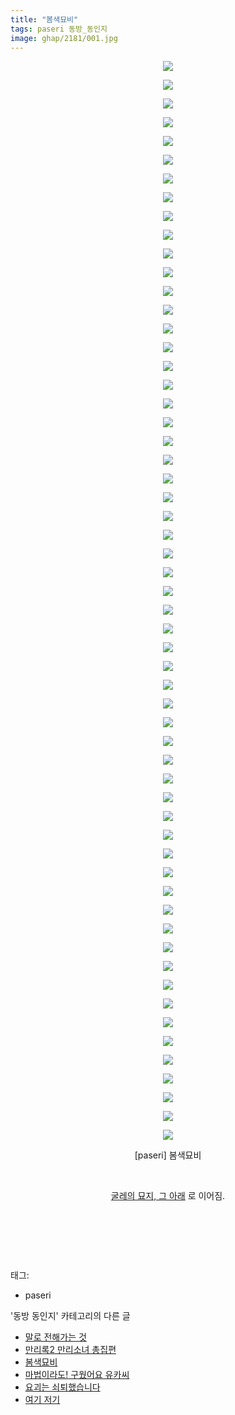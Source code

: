 ```yaml
---
title: "봄색묘비"
tags: paseri 동방_동인지
image: ghap/2181/001.jpg
---
```

<div class="article">
<p style="text-align: center; clear: none; float: none;"><img src="{{ site.nasurl }}/ghap/2181/001.jpg"/></p>
<p style="text-align: center; clear: none; float: none;"><img src="{{ site.nasurl }}/ghap/2181/002.jpg"/></p>
<p style="text-align: center; clear: none; float: none;"><img src="{{ site.nasurl }}/ghap/2181/003.jpg"/></p>
<p style="text-align: center; clear: none; float: none;"><img src="{{ site.nasurl }}/ghap/2181/004.jpg"/></p>
<p style="text-align: center; clear: none; float: none;"><img src="{{ site.nasurl }}/ghap/2181/005.jpg"/></p>
<p style="text-align: center; clear: none; float: none;"><img src="{{ site.nasurl }}/ghap/2181/006.jpg"/></p>
<p style="text-align: center; clear: none; float: none;"><img src="{{ site.nasurl }}/ghap/2181/007.jpg"/></p>
<p style="text-align: center; clear: none; float: none;"><img src="{{ site.nasurl }}/ghap/2181/008.jpg"/></p>
<p style="text-align: center; clear: none; float: none;"><img src="{{ site.nasurl }}/ghap/2181/009.jpg"/></p>
<p style="text-align: center; clear: none; float: none;"><img src="{{ site.nasurl }}/ghap/2181/010.jpg"/></p>
<p style="text-align: center; clear: none; float: none;"><img src="{{ site.nasurl }}/ghap/2181/011.jpg"/></p>
<p style="text-align: center; clear: none; float: none;"><img src="{{ site.nasurl }}/ghap/2181/012.jpg"/></p>
<p style="text-align: center; clear: none; float: none;"><img src="{{ site.nasurl }}/ghap/2181/013.jpg"/></p>
<p style="text-align: center; clear: none; float: none;"><img src="{{ site.nasurl }}/ghap/2181/014.jpg"/></p>
<p style="text-align: center; clear: none; float: none;"><img src="{{ site.nasurl }}/ghap/2181/015.jpg"/></p>
<p style="text-align: center; clear: none; float: none;"><img src="{{ site.nasurl }}/ghap/2181/016.jpg"/></p>
<p style="text-align: center; clear: none; float: none;"><img src="{{ site.nasurl }}/ghap/2181/017.jpg"/></p>
<p style="text-align: center; clear: none; float: none;"><img src="{{ site.nasurl }}/ghap/2181/018.jpg"/></p>
<p style="text-align: center; clear: none; float: none;"><img src="{{ site.nasurl }}/ghap/2181/019.jpg"/></p>
<p style="text-align: center; clear: none; float: none;"><img src="{{ site.nasurl }}/ghap/2181/020.jpg"/></p>
<p style="text-align: center; clear: none; float: none;"><img src="{{ site.nasurl }}/ghap/2181/021.jpg"/></p>
<p style="text-align: center; clear: none; float: none;"><img src="{{ site.nasurl }}/ghap/2181/022.jpg"/></p>
<p style="text-align: center; clear: none; float: none;"><img src="{{ site.nasurl }}/ghap/2181/023.jpg"/></p>
<p style="text-align: center; clear: none; float: none;"><img src="{{ site.nasurl }}/ghap/2181/024.jpg"/></p>
<p style="text-align: center; clear: none; float: none;"><img src="{{ site.nasurl }}/ghap/2181/025.jpg"/></p>
<p style="text-align: center; clear: none; float: none;"><img src="{{ site.nasurl }}/ghap/2181/026.jpg"/></p>
<p style="text-align: center; clear: none; float: none;"><img src="{{ site.nasurl }}/ghap/2181/027.jpg"/></p>
<p style="text-align: center; clear: none; float: none;"><img src="{{ site.nasurl }}/ghap/2181/028.jpg"/></p>
<p style="text-align: center; clear: none; float: none;"><img src="{{ site.nasurl }}/ghap/2181/029.jpg"/></p>
<p style="text-align: center; clear: none; float: none;"><img src="{{ site.nasurl }}/ghap/2181/030.jpg"/></p>
<p style="text-align: center; clear: none; float: none;"><img src="{{ site.nasurl }}/ghap/2181/031.jpg"/></p>
<p style="text-align: center; clear: none; float: none;"><img src="{{ site.nasurl }}/ghap/2181/032.jpg"/></p>
<p style="text-align: center; clear: none; float: none;"><img src="{{ site.nasurl }}/ghap/2181/033.jpg"/></p>
<p style="text-align: center; clear: none; float: none;"><img src="{{ site.nasurl }}/ghap/2181/034.jpg"/></p>
<p style="text-align: center; clear: none; float: none;"><img src="{{ site.nasurl }}/ghap/2181/035.jpg"/></p>
<p style="text-align: center; clear: none; float: none;"><img src="{{ site.nasurl }}/ghap/2181/036.jpg"/></p>
<p style="text-align: center; clear: none; float: none;"><img src="{{ site.nasurl }}/ghap/2181/037.jpg"/></p>
<p style="text-align: center; clear: none; float: none;"><img src="{{ site.nasurl }}/ghap/2181/038.jpg"/></p>
<p style="text-align: center; clear: none; float: none;"><img src="{{ site.nasurl }}/ghap/2181/039.jpg"/></p>
<p style="text-align: center; clear: none; float: none;"><img src="{{ site.nasurl }}/ghap/2181/040.jpg"/></p>
<p style="text-align: center; clear: none; float: none;"><img src="{{ site.nasurl }}/ghap/2181/041.jpg"/></p>
<p style="text-align: center; clear: none; float: none;"><img src="{{ site.nasurl }}/ghap/2181/042.jpg"/></p>
<p style="text-align: center; clear: none; float: none;"><img src="{{ site.nasurl }}/ghap/2181/043.jpg"/></p>
<p style="text-align: center; clear: none; float: none;"><img src="{{ site.nasurl }}/ghap/2181/044.jpg"/></p>
<p style="text-align: center; clear: none; float: none;"><img src="{{ site.nasurl }}/ghap/2181/045.jpg"/></p>
<p style="text-align: center; clear: none; float: none;"><img src="{{ site.nasurl }}/ghap/2181/046.jpg"/></p>
<p style="text-align: center; clear: none; float: none;"><img src="{{ site.nasurl }}/ghap/2181/047.jpg"/></p>
<p style="text-align: center; clear: none; float: none;"><img src="{{ site.nasurl }}/ghap/2181/048.jpg"/></p>
<p style="text-align: center; clear: none; float: none;"><img src="{{ site.nasurl }}/ghap/2181/049.jpg"/></p>
<p style="text-align: center; clear: none; float: none;"><img src="{{ site.nasurl }}/ghap/2181/050.jpg"/></p>
<p style="text-align: center; clear: none; float: none;"><img src="{{ site.nasurl }}/ghap/2181/051.jpg"/></p>
<p style="text-align: center; clear: none; float: none;"><img src="{{ site.nasurl }}/ghap/2181/052.jpg"/></p>
<p style="text-align: center; clear: none; float: none;"><img src="{{ site.nasurl }}/ghap/2181/053.jpg"/></p>
<p style="text-align: center; clear: none; float: none;"><img src="{{ site.nasurl }}/ghap/2181/054.jpg"/></p>
<p style="text-align: center; clear: none; float: none;"><img src="{{ site.nasurl }}/ghap/2181/055.jpg"/></p>
<p style="text-align: center; clear: none; float: none;"><img src="{{ site.nasurl }}/ghap/2181/056.jpg"/></p>
<p style="text-align: center; clear: none; float: none;"><img src="{{ site.nasurl }}/ghap/2181/057.jpg"/></p>
<p style="text-align: center; clear: none; float: none;"><img src="{{ site.nasurl }}/ghap/2181/058.jpg"/></p>
<p style="text-align: center; clear: none; float: none;">[paseri] 봄색묘비</p>
<p style="text-align: center; clear: none; float: none;"><br/></p>
<p style="text-align: center; clear: none; float: none;"><a href="http://ghaptouhou.tistory.com/3248" target="_blank">굴레의 묘지, 그 아래</a> 로 이어짐.</p>
<p style="text-align: center; clear: none; float: none;"><br/></p>
<p style="text-align: center; clear: none; float: none;"><br/></p>
<p><br/></p>
</div><div class="tagTrail">
<p>태그: </p>
<ul>
<li>paseri</li>
</ul>
</div><div class="another">
<p>'동방 동인지' 카테고리의 다른 글</p>
<ul>
<li><a href="/2016-09-16-ghap_2185">말로 전해가는 것</a></li>
<li><a href="/2016-09-16-ghap_2184">만리록2  만리소녀 총집편</a></li>
<li><a href="/2016-09-16-ghap_2181">봄색묘비</a></li>
<li><a href="/2016-09-16-ghap_2180">마법이라도! 구웠어요 유카씨</a></li>
<li><a href="/2016-09-16-ghap_2179">요괴는 쇠퇴했습니다</a></li>
<li><a href="/2016-09-16-ghap_2178">여기 저기</a></li>
</ul>
</div><div class="cb_module cb_fluid">
<div class="cb_wrt cb_profile">
</div><!-- commentList close -->
</div>